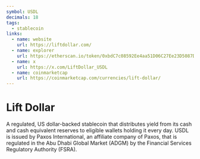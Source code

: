 ```yaml
---
symbol: USDL
decimals: 18
tags:
  - stablecoin
links:
  - name: website
    url: https://liftdollar.com/
  - name: explorer
    url: https://etherscan.io/token/0xbdC7c08592Ee4aa51D06C27Ee23D5087D65aDbcD
  - name: x
    url: https://x.com/LiftDollar_USDL
  - name: coinmarketcap
    url: https://coinmarketcap.com/currencies/lift-dollar/
---
```


# Lift Dollar

A regulated, US dollar-backed stablecoin that distributes yield from its cash and cash equivalent reserves to eligible wallets holding it every day. USDL is issued by Paxos International, an affiliate company of Paxos, that is regulated in the Abu Dhabi Global Market (ADGM) by the Financial Services Regulatory Authority (FSRA).
